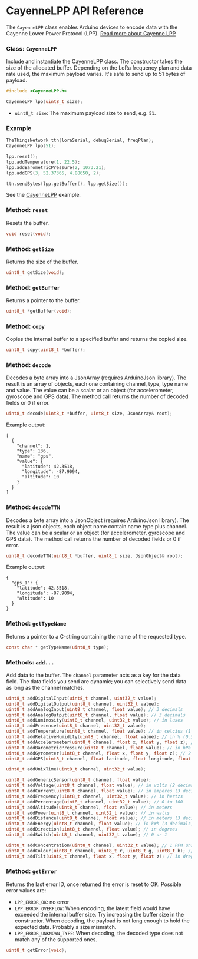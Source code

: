 # CayenneLPP API Reference

The `CayenneLPP` class enables Arduino devices to encode data with the Cayenne Lower Power Protocol (LPP). [Read more about Cayenne LPP](https://mydevices.com/cayenne/docs/#lora-cayenne-low-power-payload)

### Class: `CayenneLPP`

Include and instantiate the CayenneLPP class. The constructor takes the size of the allocated buffer. Depending on the LoRa frequency plan and data rate used, the maximum payload varies. It's safe to send up to 51 bytes of payload.

```c
#include <CayenneLPP.h>

CayenneLPP lpp(uint8_t size);
```

- `uint8_t size`: The maximum payload size to send, e.g. `51`.

### Example

```c
TheThingsNetwork ttn(loraSerial, debugSerial, freqPlan);
CayenneLPP lpp(51);

lpp.reset();
lpp.addTemperature(1, 22.5);
lpp.addBarometricPressure(2, 1073.21);
lpp.addGPS(3, 52.37365, 4.88650, 2);

ttn.sendBytes(lpp.getBuffer(), lpp.getSize());
```

See the [CayenneLPP](https://github.com/TheThingsNetwork/arduino-device-lib/blob/master/examples/CayenneLPP/CayenneLPP.ino) example.

### Method: `reset`

Resets the buffer.

```c
void reset(void);
```

### Method: `getSize`

Returns the size of the buffer.

```c
uint8_t getSize(void);
```

### Method: `getBuffer`

Returns a pointer to the buffer.

```c
uint8_t *getBuffer(void);
```

### Method: `copy`

Copies the internal buffer to a specified buffer and returns the copied size.

```c
uint8_t copy(uint8_t *buffer);
```

### Method: `decode`

Decodes a byte array into a JsonArray (requires ArduinoJson library). The result is an array of objects, each one containing channel, type, type name and value. The value can be a scalar or an object (for accelerometer, gyroscope and GPS data). The method call returns the number of decoded fields or 0 if error.

```c
uint8_t decode(uint8_t *buffer, uint8_t size, JsonArray& root);
```

Example output:

```
[
  {
    "channel": 1,
    "type": 136,
    "name": "gps",
    "value": {
      "latitude": 42.3518,
      "longitude": -87.9094,
      "altitude": 10
    }
  }
]
```

### Method: `decodeTTN`

Decodes a byte array into a JsonObject (requires ArduinoJson library). The result is a json objects, each object name contain name type plus channel. The value can be a scalar or an object (for accelerometer, gyroscope and GPS data). The method call returns the number of decoded fields or 0 if error.

```c
uint8_t decodeTTN(uint8_t *buffer, uint8_t size, JsonObject& root);
```

Example output:

```
{
  "gps_1": {
    "latitude": 42.3518,
    "longitude": -87.9094,
    "altitude": 10
  }
}
```


### Method: `getTypeName`

Returns a pointer to a C-string containing the name of the requested type.

```c
const char * getTypeName(uint8_t type);
```

### Methods: `add...`

Add data to the buffer. The `channel` parameter acts as a key for the data field. The data fields you send are dynamic; you can selectively send data as long as the channel matches.

```c
uint8_t addDigitalInput(uint8_t channel, uint32_t value);
uint8_t addDigitalOutput(uint8_t channel, uint32_t value);
uint8_t addAnalogInput(uint8_t channel, float value); // 3 decimals
uint8_t addAnalogOutput(uint8_t channel, float value); // 3 decimals
uint8_t addLuminosity(uint8_t channel, uint32_t value); // in luxes
uint8_t addPresence(uint8_t channel, uint32_t value);
uint8_t addTemperature(uint8_t channel, float value); // in celcius (1 decimal)
uint8_t addRelativeHumidity(uint8_t channel, float value); // in % (0.5% steps)
uint8_t addAccelerometer(uint8_t channel, float x, float y, float z); // 3 decimals for each axis
uint8_t addBarometricPressure(uint8_t channel, float value); // in hPa (1 decimal)
uint8_t addGyrometer(uint8_t channel, float x, float y, float z); // 2 decimals for each axis
uint8_t addGPS(uint8_t channel, float latitude, float longitude, float altitude); // lat & long with 4 decimals, altitude with 2 decimals

uint8_t addUnixTime(uint8_t channel, uint32_t value);

uint8_t addGenericSensor(uint8_t channel, float value);
uint8_t addVoltage(uint8_t channel, float value); // in volts (2 decimals)
uint8_t addCurrent(uint8_t channel, float value); // in amperes (3 decimals)
uint8_t addFrequency(uint8_t channel, uint32_t value); // in hertzs
uint8_t addPercentage(uint8_t channel, uint32_t value); // 0 to 100
uint8_t addAltitude(uint8_t channel, float value); // in meters
uint8_t addPower(uint8_t channel, uint32_t value); // in watts
uint8_t addDistance(uint8_t channel, float value); // in meters (3 decimals)
uint8_t addEnergy(uint8_t channel, float value); // in kWh (3 decimals)
uint8_t addDirection(uint8_t channel, float value); // in degrees
uint8_t addSwitch(uint8_t channel, uint32_t value); // 0 or 1

uint8_t addConcentration(uint8_t channel, uint32_t value); // 1 PPM unsigned - PPM means Parts per million 1PPM = 1 * 10 ^-6 = 0.000 001
uint8_t addColour(uint8_t channel, uint8_t r, uint8_t g, uint8_t b); // R: 255 G: 255 B: 255
uint8_t addTilt(uint8_t channel, float x, float y, float z); // in dregrees, 4 decimals
```

### Method: `getError`

Returns the last error ID, once returned the error is reset to OK. Possible error values are:

* `LPP_ERROR_OK`: no error
* `LPP_ERROR_OVERFLOW`: When encoding, the latest field would have exceeded the internal buffer size. Try increasing the buffer size in the constructor. When decoding, the payload is not long enough to hold the expected data. Probably a size mismatch.
* `LPP_ERROR_UNKNOWN_TYPE`: When decoding, the decoded type does not match any of the supported ones.

```c
uint8_t getError(void);
```
